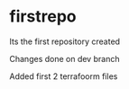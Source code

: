 # firstrepo
Its the first repository created

Changes done on dev branch

Added first 2 terrafoorm files
